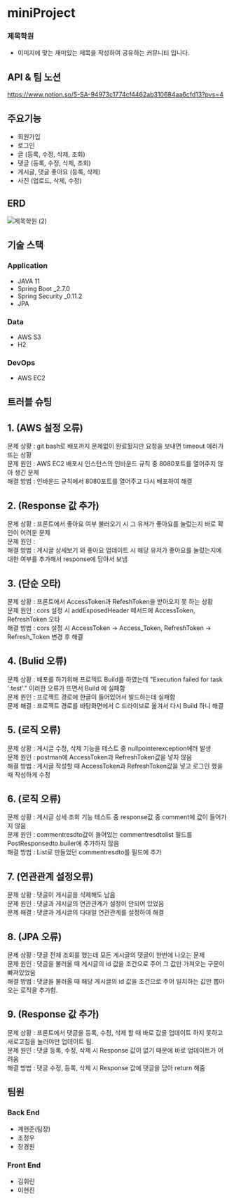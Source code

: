 # miniProject
### 제목학원
- 이미지에 맞는 재미있는 제목을 작성하여 공유하는 커뮤니티 입니다.

## API & 팀 노션
https://www.notion.so/5-SA-94973c1774cf4462ab310684aa6cfd13?pvs=4

## 주요기능
- 회원가입
- 로그인
- 글 (등록, 수정, 삭제, 조회)
- 댓글 (등록, 수정, 삭제, 조회)
- 게시글, 댓글 좋아요 (등록, 삭제)
- 사진 (업로드, 삭제, 수정)

## ERD
![제목학원 (2)](https://user-images.githubusercontent.com/95573777/220406942-0fa478fd-ccd3-4f8f-a0df-144209ae1b9a.png)

## 기술 스택
### **Application**
- JAVA 11
- Spring Boot _2.7.0
- Spring Security _0.11.2
- JPA


### **Data**
- AWS S3
- H2

### **DevOps**
- AWS EC2


## 트러블 슈팅

## 1. (AWS 설정 오류)
문제 상황 : git bash로 배포까지 문제없이 완료됬지만 요청을 보내면 timeout 에러가 뜨는 상황<br/>
문제 원인 : AWS EC2 배포시 인스턴스의 인바운드 규칙 중 8080포트를 열어주지 않아 생긴 문제<br/>
해결 방법 : 인바운드 규칙에서 8080포트를 열어주고 다시 배포하여 해결<br/>

## 2. (Response 값 추가)
문제 상황 : 프론트에서 좋아요 여부 불러오기 시 그 유저가 좋아요를 눌렀는지 바로 확인이 어려운 문제<br/>
문제 원인 :<br/>
해결 방법 : 게시글 상세보기 와 좋아요 업데이트 시 해당 유저가 좋아요를 눌렀는지에 대한 여부를 추가해서 response에 담아서 보냄<br/>

## 3. (단순 오타)
문제 상황 : 프론트에서 AccessToken과 RefeshToken을 받아오지 못 하는 상황<br/>
문제 원인 : cors 설정 시 addExposedHeader 메서드에 AccessToken, RefreshToken 오타<br/>
해결 방법 : cors 설정 시 AccessToken -> Access_Token, RefreshToken -> Refresh_Token 변경 후 해결<br/>

## 4. (Bulid 오류)
문제 상황 : 배포를 하기위해 프로젝트 Build를 하였는데 "Execution failed for task ':test'." 이러한 오류가 뜨면서 Build 에 실패함<br/>
문제 원인 : 프로젝트 경로에 한글이 들어있어서 빌드하는데 실패함<br/>
문제 해결 : 프로젝트 경로를 바탕화면에서 C 드라이브로 옮겨서 다시 Build 하니 해결 <br/>

## 5. (로직 오류)
문제 상황 : 게시글 수정, 삭제 기능을 테스트 중 nullpointerexception에러 발생<br/>
문제 원인 : postman에 AccessToken과 RefreshToken값을 넣지 않음<br/>
해결 방법 : 게시글 작성할 때 AccessToken과 RefreshToken값을 넣고 로그인 했을 때 작성하게 수정<br/>

## 6. (로직 오류)
문제 상황 : 게시글 상세 조회 기능 테스트 중 response값 중 comment에 값이 들어가지 않음<br/>
문제 원인 : commentresdto값이 들어있는 commentresdtolist 필드를 PostResponsedto.builer에 추가하지 않음<br/>
해결 방법 : List로 만들었던 commentresdto를 필드에 추가<br/>

## 7. (연관관계 설정오류) 
문제 상황 : 댓글이 게시글을 삭제해도 남음<br/>
문제 원인 : 댓글과 게시글의 연관관계가 설정이 안되어 있었음<br/>
문제 해결 : 댓글과 게시글의 다대일 연관관계를 설정하여 해결<br/>

## 8. (JPA 오류)
문제 상황 : 댓글 전체 조회를 했는데 모든 게시글의 댓글이 한번에 나오는 문제<br/>
문제 원인 : 댓글을 불러올 때 게시글의 id 값을 조건으로 주어 그 값만 가져오는 구문이 빠져있었음<br/>
해결 방법 : 댓글을 불러올 때 해당 게시글의 id 값을 조건으로 주어 일치하는 값만 뽑아오는 로직을 추가함.<br/>

## 9. (Response 값 추가)
문제 상황 : 프론트에서 댓글을 등록, 수정, 삭제 할 때 바로 값을 업데이트 하지 못하고 새로고침을 눌러야만 업데이트 됨.<br/>
문제 원인 : 댓글 등록, 수정, 삭제 시 Response 값이 없기 때문에 바로 업데이트가 어려움<br/>
해결 방법 : 댓글 수정, 등록, 삭제 시 Response 값에 댓글을 담아 return 해줌<br/>

## 팀원
### Back End
- 계현준(팀장)
- 조정우
- 장경원

### Front End
- 김휘린
- 이현진
